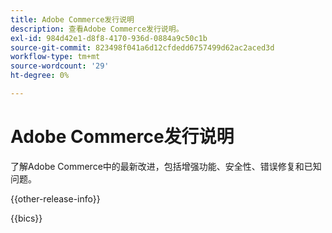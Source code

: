 ```yaml
---
title: Adobe Commerce发行说明
description: 查看Adobe Commerce发行说明。
exl-id: 984d42e1-d8f8-4170-936d-0884a9c50c1b
source-git-commit: 823498f041a6d12cfdedd6757499d62ac2aced3d
workflow-type: tm+mt
source-wordcount: '29'
ht-degree: 0%

---
```


# Adobe Commerce发行说明

了解Adobe Commerce中的最新改进，包括增强功能、安全性、错误修复和已知问题。

{{other-release-info}}

{{bics}}
